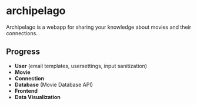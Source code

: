 # archipelago

Archipelago is a webapp for sharing your knowledge about movies and their connections.

## Progress

- **User** (email templates, usersettings, input sanitization) 
- **Movie**
- **Connection**
- **Database** (Movie Database API)
- **Frontend**
- **Data Visualization**
